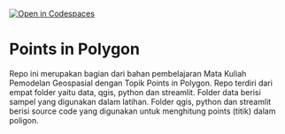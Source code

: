 [![Open in Codespaces](https://classroom.github.com/assets/launch-codespace-f4981d0f882b2a3f0472912d15f9806d57e124e0fc890972558857b51b24a6f9.svg)](https://classroom.github.com/open-in-codespaces?assignment_repo_id=10299703)
# Points in Polygon
Repo ini merupakan bagian dari bahan pembelajaran Mata Kuliah Pemodelan Geospasial dengan Topik Points in Polygon. 
Repo terdiri dari empat folder yaitu data, qgis, python dan streamlit. 
Folder data berisi sampel yang digunakan dalam latihan. 
Folder qgis, python dan streamlit berisi source code yang digunakan untuk menghitung points (titik) dalam poligon.

